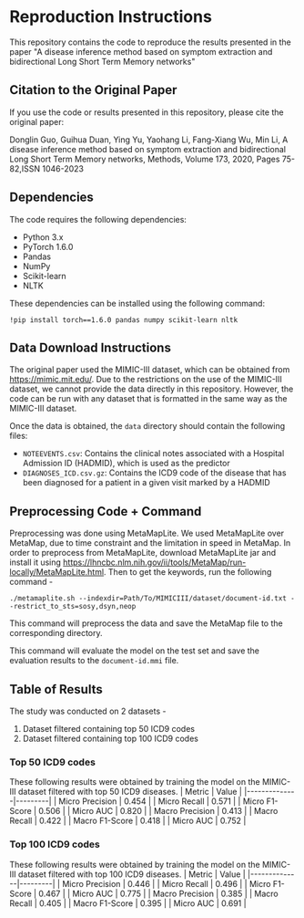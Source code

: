 # Reproduction Instructions

This repository contains the code to reproduce the results presented in the paper "A disease inference method based on symptom extraction and bidirectional Long Short Term Memory networks"

## Citation to the Original Paper

If you use the code or results presented in this repository, please cite the original paper:

   Donglin Guo, Guihua Duan, Ying Yu, Yaohang Li, Fang-Xiang Wu, Min Li, A disease inference method based on symptom extraction and bidirectional Long Short Term Memory networks, Methods, Volume 173, 2020, Pages 75-82,ISSN 1046-2023

## Dependencies

The code requires the following dependencies:

- Python 3.x
- PyTorch 1.6.0
- Pandas
- NumPy
- Scikit-learn
- NLTK

These dependencies can be installed using the following command:

  `!pip install torch==1.6.0 pandas numpy scikit-learn nltk`


## Data Download Instructions

The original paper used the MIMIC-III dataset, which can be obtained from https://mimic.mit.edu/. Due to the restrictions on the use of the MIMIC-III dataset, we cannot provide the data directly in this repository. However, the code can be run with any dataset that is formatted in the same way as the MIMIC-III dataset. 

Once the data is obtained, the `data` directory should contain the following files:

- `NOTEEVENTS.csv`: Contains the clinical notes associated with a Hospital Admission ID (HADMID), which is used as the predictor
- `DIAGNOSES_ICD.csv.gz`: Contains the ICD9 code of the disease that has been diagnosed for a patient in a given visit marked by a HADMID

## Preprocessing Code + Command

Preprocessing was done using MetaMapLite. We used MetaMapLite over MetaMap, due to time constraint and the limitation in speed in MetaMap.
  In order to preprocess from MetaMapLite, download MetaMapLite jar and install it using https://lhncbc.nlm.nih.gov/ii/tools/MetaMap/run-locally/MetaMapLite.html. Then to get the keywords, run the following command -
   
  `./metamaplite.sh --indexdir=Path/To/MIMICIII/dataset/document-id.txt --restrict_to_sts=sosy,dsyn,neop`

  
This command will preprocess the data and save the MetaMap file to the corresponding directory.


This command will evaluate the model on the test set and save the evaluation results to the `document-id.mmi` file.

## Table of Results
The study was conducted on 2 datasets -
1. Dataset filtered containing top 50 ICD9 codes
2. Dataset filtered containing top 100 ICD9 codes
### Top 50 ICD9 codes
These following results were obtained by training the model on the MIMIC-III dataset filtered with top 50 ICD9 diseases.
| Metric       | Value   |
|--------------|---------|
| Micro Precision    | 0.454   |
| Micro Recall       | 0.571   |
| Micro F1-Score     | 0.506   |
| Micro AUC     | 0.820   |
| Macro Precision    | 0.413   |
| Macro Recall       | 0.422   |
| Macro F1-Score     | 0.418   |
| Micro AUC     | 0.752   |

### Top 100 ICD9 codes
These following results were obtained by training the model on the MIMIC-III dataset filtered with top 100 ICD9 diseases.
| Metric       | Value   |
|--------------|---------|
| Micro Precision    | 0.446   |
| Micro Recall       | 0.496   |
| Micro F1-Score     | 0.467   |
| Micro AUC     | 0.775   |
| Macro Precision    | 0.385   |
| Macro Recall       | 0.405   |
| Macro F1-Score     | 0.395   |
| Micro AUC     | 0.691   |

